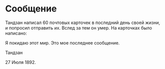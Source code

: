 # Сообщение

Тандзан написал 60 почтовых карточек в последний день своей жизни, и попросил отправить их. Вслед за тем он умер. На карточках было написано:

Я покидаю этот мир.
Это мое последнее сообщение.

Тандзан

27 Июля 1892.